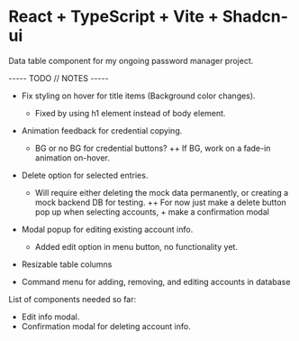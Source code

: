 # React + TypeScript + Vite + Shadcn-ui

Data table component for my ongoing password manager project.

----- TODO // NOTES -----

- Fix styling on hover for title items (Background color changes).

  - Fixed by using h1 element instead of body element.

- Animation feedback for credential copying.

  - BG or no BG for credential buttons?
    ++ If BG, work on a fade-in animation on-hover.

- Delete option for selected entries.

  - Will require either deleting the mock data permanently, or creating a mock backend DB for testing.
    ++ For now just make a delete button pop up when selecting accounts, + make a confirmation modal

- Modal popup for editing existing account info.

  - Added edit option in menu button, no functionality yet.

- Resizable table columns

- Command menu for adding, removing, and editing accounts in database

List of components needed so far:

- Edit info modal.
- Confirmation modal for deleting account info.
